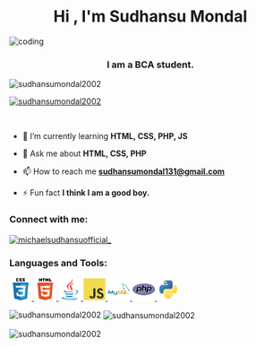 <h1 align="center">Hi , I'm Sudhansu Mondal</h1>
<img aling="right" alt="coding" width="1000" src="https://media.tenor.com/Ug6cbVA1ZsMAAAAd/developer.gif">

<h3 align="center">I am a BCA student.</h3>

<p align="left"> <img src="https://komarev.com/ghpvc/?username=sudhansumondal2002&label=Profile%20views&color=0e75b6&style=flat" alt="sudhansumondal2002" /> </p>

<p align="left"> <a href="https://github.com/ryo-ma/github-profile-trophy"><img src="https://github-profile-trophy.vercel.app/?username=sudhansumondal2002" alt="sudhansumondal2002" /></a> </p>

<p align="left"> <a href="https://twitter.com/" target="blank"><img src="https://img.shields.io/twitter/follow/?logo=twitter&style=for-the-badge" alt="" /></a> </p>

- 🌱 I’m currently learning **HTML, CSS, PHP, JS**

- 💬 Ask me about **HTML, CSS, PHP**

- 📫 How to reach me **sudhansumondal131@gmail.com**

- ⚡ Fun fact **I think I am a good boy.**

<h3 align="left">Connect with me:</h3>
<p align="left">
<a href="https://instagram.com/michaelsudhansuofficial_" target="blank"><img align="center" src="https://raw.githubusercontent.com/rahuldkjain/github-profile-readme-generator/master/src/images/icons/Social/instagram.svg" alt="michaelsudhansuofficial_" height="30" width="40" /></a>
</p>

<h3 align="left">Languages and Tools:</h3>
<p align="left"> <a href="https://www.w3schools.com/css/" target="_blank" rel="noreferrer"> <img src="https://raw.githubusercontent.com/devicons/devicon/master/icons/css3/css3-original-wordmark.svg" alt="css3" width="40" height="40"/> </a> <a href="https://www.w3.org/html/" target="_blank" rel="noreferrer"> <img src="https://raw.githubusercontent.com/devicons/devicon/master/icons/html5/html5-original-wordmark.svg" alt="html5" width="40" height="40"/> </a> <a href="https://www.java.com" target="_blank" rel="noreferrer"> <img src="https://raw.githubusercontent.com/devicons/devicon/master/icons/java/java-original.svg" alt="java" width="40" height="40"/> </a> <a href="https://developer.mozilla.org/en-US/docs/Web/JavaScript" target="_blank" rel="noreferrer"> <img src="https://raw.githubusercontent.com/devicons/devicon/master/icons/javascript/javascript-original.svg" alt="javascript" width="40" height="40"/> </a> <a href="https://www.mysql.com/" target="_blank" rel="noreferrer"> <img src="https://raw.githubusercontent.com/devicons/devicon/master/icons/mysql/mysql-original-wordmark.svg" alt="mysql" width="40" height="40"/> </a> <a href="https://www.php.net" target="_blank" rel="noreferrer"> <img src="https://raw.githubusercontent.com/devicons/devicon/master/icons/php/php-original.svg" alt="php" width="40" height="40"/> </a> <a href="https://www.python.org" target="_blank" rel="noreferrer"> <img src="https://raw.githubusercontent.com/devicons/devicon/master/icons/python/python-original.svg" alt="python" width="40" height="40"/> </a> </p>

<p><img align="left" src="https://github-readme-stats.vercel.app/api/top-langs?username=sudhansumondal2002&show_icons=true&locale=en&layout=compact" alt="sudhansumondal2002" /></p>

<p>&nbsp;<img align="center" src="https://github-readme-stats.vercel.app/api?username=sudhansumondal2002&show_icons=true&locale=en" alt="sudhansumondal2002" /></p>

<p><img align="center" src="https://github-readme-streak-stats.herokuapp.com/?user=sudhansumondal2002&" alt="sudhansumondal2002" /></p>
